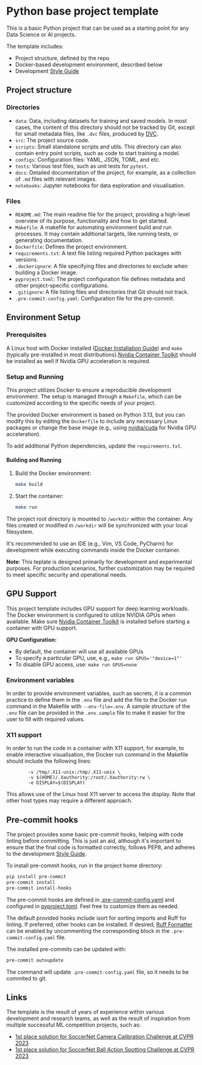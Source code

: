 # Python base project template

This is a basic Python project that can be used as a starting point for any
Data Science or AI projects.

The template includes:

- Project structure, defined by the repo
- Docker-based development environment, described below
- Development [Style Guide](GUIDE.md)

## Project structure

### Directories

* `data`: Data, including datasets for training and saved models. In most cases, the content of this directory should not be tracked by Git, except for small metadata files, like `.dvc` files, produced by [DVC](https://dvc.org/doc).
* `src`: The project source code.
* `scripts`: Small standalone scripts and utils. This directory can also contain entry point scripts, such as code to start training a model.
* `configs`: Configuration files: YAML, JSON, TOML, and etc.
* `tests`: Various test files, such as unit tests for `pytest`.
* `docs`: Detailed documentation of the project, for example, as a collection of `.md` files with relevant images.
* `notebooks`: Jupyter notebooks for data exploration and visualisation.

### Files

* `README.md`: The main readme file for the project, providing a high-level overview of its purpose, functionality and how to get started.
* `Makefile`: A makefile for automating environment build and run processes. It may contain additional targets, like running tests, or generating documentation.
* `Dockerfile`: Defines the project environment.
* `requirements.txt`: A text file listing required Python packages with versions.
* `.dockerignore`: A file specifying files and directories to exclude when building a Docker image.
* `pyproject.toml`: The project configuration file defines metadata and other project-specific configurations.
* `.gitignore`: A file listing files and directories that Git should not track.
* `.pre-commit-config.yaml`: Configuration file for the pre-commit.

## Environment Setup

### Prerequisites
A Linux host with Docker installed ([Docker Installation Guide](https://docs.docker.com/engine/install/)) and `make` (typically pre-installed in most distributions).[Nvidia Container Toolkit](https://github.com/NVIDIA/nvidia-container-toolkit) should be installed as well if Nvidia GPU acceleration is required.

### Setup and Running

This project utilizes Docker to ensure a reproducible development environment.
The setup is managed through a `Makefile`, which can be customized according to
the specific needs of your project.

The provided Docker environment is based on Python 3.13, but you can modify this
by editing the `Dockerfile` to include any necessary Linux packages or change
the base image (e.g., using [nvidia/cuda](https://hub.docker.com/r/nvidia/cuda/) for Nvidia GPU acceleration).

To add additional Python dependencies, update the `requirements.txt`.

#### Building and Running

1. Build the Docker environment:
    ```bash
    make build
    ```

2. Start the container:
    ```bash
    make run
    ```

The project root directory is mounted to `/workdir` within the container. Any files created
or modified in `/workdir` will be synchronized with your local filesystem.

It's recommended to use an IDE (e.g., Vim, VS Code, PyCharm) for development while executing commands inside the Docker container.

**Note**: This teplate is designed primarily for development and experimental purposes.
For production scenarios, further customization may be required to meet specific
security and operational needs.

## GPU Support

This project template includes GPU support for deep learning workloads. The Docker environment is configured to utilize NVIDIA GPUs when available. Make sure [Nvidia Container Toolkit](https://github.com/NVIDIA/nvidia-container-toolkit) is installed before starting a container with GPU support.

**GPU Configuration:**
- By default, the container will use all available GPUs
- To specify a particular GPU, use, e.g., `make run GPUS='"device=1"'`
- To disable GPU access, use: `make run GPUS=none`

### Environment variables

In order to provide environment variables, such as secrets, it is a common practice to define them in the `.env` file and add the file to the Docker run command in the Makefile with `--env-file=.env`. A sample structure of the `.env` file can be provided in the `.env.sample` file to make it easier for the user to fill with required values.

### X11 support

In order to run the code in a container with X11 support, for example, to enable interactive visualisation, the Docker run command in the Makefile should include the following lines:

```
        -v /tmp/.X11-unix:/tmp/.X11-unix \
        -v $(HOME)/.Xauthority:/root/.Xauthority:rw \
        -e DISPLAY=$(DISPLAY)
```

This allows use of the Linux host X11 server to access the display. Note that other host types may require a different approach.

## Pre-commit hooks

The project provides some basic pre-commit hooks, helping with code linting before committing. This is just an aid, although it's important to ensure that the final code is formatted correctly, follows PEP8, and adheres to the development [Style Guide](GUIDE.md).

To install pre-commit hooks, run in the project home directory:
```bash
pip install pre-commit
pre-commit install
pre-commit install-hooks
```

The pre-commit hooks are defined in [.pre-commit-config.yaml](.pre-commit-config.yaml) and configured in [pyproject.toml](pyproject.toml). Feel free to customize them as needed.

The default provided hooks include isort for sorting imports and Ruff for linting. If preferred, other hooks can be installed. If desired, [Ruff Formatter](https://docs.astral.sh/ruff/formatter/) can be enabled by uncommenting the corresponding block in the `.pre-commit-config.yaml` file.

The installed pre-commits can be updated with:

```bash
pre-commit autoupdate
```

The command will update `.pre-commit-config.yaml` file, so it needs to be commited to git.

## Links

The template is the result of years of experience within various development and research teams, as well as the result of inspiration from multiple successful ML competition projects, such as:
* [1st place solution for SoccerNet Camera Calibration Challenge at CVPR 2023](https://github.com/NikolasEnt/soccernet-calibration-sportlight)
* [1st place solution for SoccerNet Ball Action Spotting Challenge at CVPR 2023](https://github.com/lRomul/ball-action-spotting)
